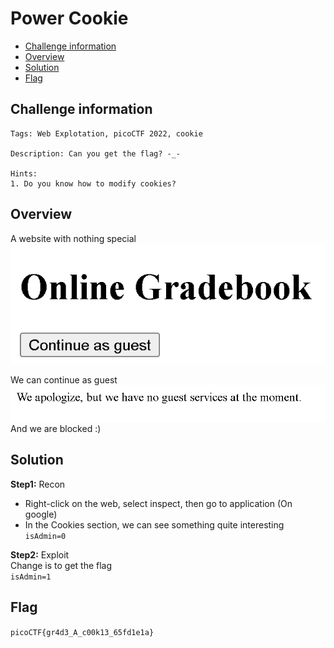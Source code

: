 # Power Cookie
- [Challenge information](#challenge-information)
- [Overview](#overview)
- [Solution](#solution)
- [Flag](#flag)
## Challenge information
```test
Tags: Web Explotation, picoCTF 2022, cookie

Description: Can you get the flag? -_- 

Hints: 
1. Do you know how to modify cookies?
```
## Overview
A website with nothing special  
![alt text](./Static/Images/Cookies/image8.png)  
  
We can continue as guest  
![alt text](./Static/Images/Cookies/image9.png)  
And we are blocked :)  
## Solution
**Step1:** Recon  
* Right-click on the web, select inspect, then go to application (On google)  
* In the Cookies section, we can see something quite interesting  
`isAdmin=0`
  
**Step2:** Exploit  
Change is to get the flag  
`isAdmin=1`  
## Flag
`picoCTF{gr4d3_A_c00k13_65fd1e1a}`
